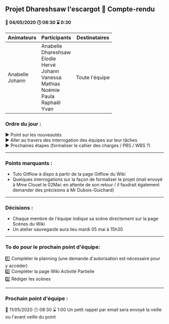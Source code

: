 ## Projet Dhareshsaw l'escargot :snail: Compte-rendu

#### :date: 04/05/2020 :clock3: 08:30 :hourglass: 0:30

| Animateurs | Participants | Destinataires |
| --- | --- | --- |
| Anabelle <br/> Johann | Anabelle <br/> Dhareshsaw <br/> Elodie <br/> Hervé <br/> Johann <br/> Vanessa <br/> Mathias <br/> Noémie <br/> Paula <br/> Raphaël <br/> Yvan | Toute l'équipe |

### Ordre du jour :
:arrow_forward: Point sur les nouveautés  
:arrow_forward: Aller au travers des interrogation des équipes sur leur tâches  
:arrow_forward: Prochaines étapes (formaliser le cahier des charges / PBS / WBS ?)

***
### Points marquants :
+ Tuto Gitflow à dispo à partir de la page Gitflow du Wiki
+ Quelques interrogations sur la façon de formaliser le projet (mail envoyé à Mme Clouet le 02Mai: en attente de son retour
/ il faudrait également demander des précisions à Mr Dubois-Guichard)


***
### Décisions :
+ Chaque membre de l'équipe indique sa scène directement sur la page Scènes du Wiki
+ Un atelier sauvegarde aura lieu mardi 05 mai à 15h30

***

### To do pour le prochain point d'équipe:
:one:  Compléter le planning (une demande d'autorisation est nécessaire pour y accéder)  
:two:  Compléter la page Wiki Activité Partielle  
:three:  Rédiger les scènes

***
### Prochain point d'équipe :
:date: 11/05/2020 :clock3: 08:30 :hourglass: 1:00
Un petit rappel par email sera envoyé la veille ou l'avant veille du point
